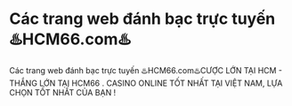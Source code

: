 # Các trang web đánh bạc trực tuyến ♨️HCM66.com♨️

Các trang web đánh bạc trực tuyến ♨️HCM66.com♨️CƯỢC LỚN TẠI HCM - THẮNG LỚN TẠI HCM66 . CASINO ONLINE TỐT NHẤT TẠI VIỆT NAM, LỰA CHỌN TỐT NHẤT CỦA BẠN !